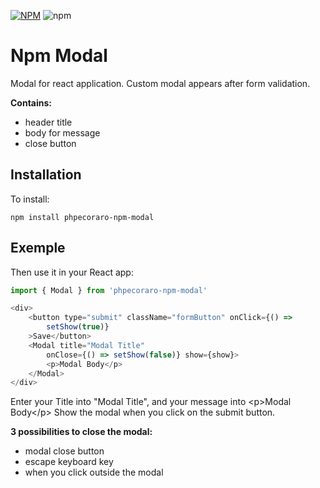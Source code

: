 [![NPM](https://img.shields.io/npm/v/phpecoraro-npm-modal.svg)](https://www.npmjs.com/package/phpecoraro-npm-modal)
![npm](https://img.shields.io/npm/dm/phpecoraro-npm-modal)

# Npm Modal
Modal for react application. Custom modal appears after form validation.

**Contains:** 
- header title 
- body for message 
- close button

## Installation
To install:
```
npm install phpecoraro-npm-modal
```
## Exemple
Then use it in your React app:

```js
import { Modal } from 'phpecoraro-npm-modal'

<div>
    <button type="submit" className="formButton" onClick={() =>
        setShow(true)}
    >Save</button>
    <Modal title="Modal Title"
        onClose={() => setShow(false)} show={show}>
        <p>Modal Body</p>
    </Modal>
</div>

```
Enter your Title into "Modal Title", and your message into \<p>Modal Body\</p>
Show the modal when you click on the submit button.

**3 possibilities to close the modal:**
- modal close button
- escape keyboard key
- when you click outside the modal
